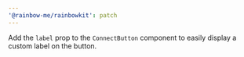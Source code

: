 ```yaml
---
'@rainbow-me/rainbowkit': patch
---
```


Add the `label` prop to the `ConnectButton` component to easily display a custom label on the button.
